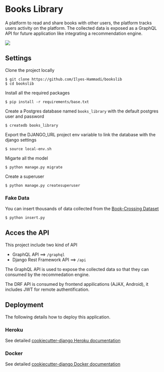 # Books Library


A platform to read and share books with other users, the platform tracks users activity on the platform. The collected data is exposed as a GraphQL API for future application like integrating a recommendation engine.


![](https://github.com/Ilyes-Hammadi/bookslib/blob/master/docs/img/platform.png)

## Settings
Clone the project locally
```shell
$ git clone https://github.com/Ilyes-Hammadi/bookslib
$ cd bookslib
```

Install all the required packages
```shell
$ pip install -r requirements/base.txt
```

Create a Postgres database named `books_library` with the default postgres user and password
```shell
$ createdb books_library
```

Export the DJANGO_URL project env variable to link the database with the django settings
```shell
$ source local-env.sh
```

Migarte all the model
```shell
$ python manage.py migrate
```

Create a superuser
```shell
$ python manage.py createsuperuser
```

### Fake Data
You can insert thousands of data collected from the [Book-Crossing Dataset](http://www2.informatik.uni-freiburg.de/~cziegler/BX/)
```shell
$ python insert.py
```

## Acces the API
This project include two kind of API
- GraphQL API ==> `/graphql`
- Django Rest Framework API ==> `/api`

The GraphQL API is used to expose the collected data so that they can consumed by the recommedation engine.

The DRF API is consumed by frontend appilications (AJAX, Android), it includes JWT for remote authentification.


## Deployment
The following details how to deploy this application.


### Heroku
See detailed [cookiecutter-django Heroku documentation](http://cookiecutter-django.readthedocs.io/en/latest/deployment-on-heroku.html)



### Docker

See detailed [cookiecutter-django Docker documentation](http://cookiecutter-django.readthedocs.io/en/latest/deployment-with-docker.html)



